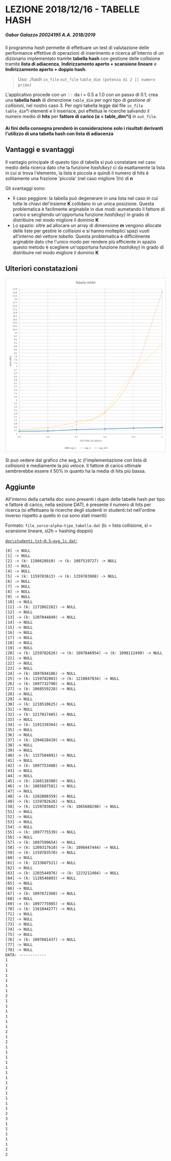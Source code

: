 # LEZIONE 2018/12/16 - TABELLE HASH
##### Gabor Galazzo 20024195 A.A. 2018/2019

Il programma *hash* permette di effettuare un test di valutazione delle performance effettive di operazioni di inserimento e ricerca all'interno di un dizionario implementato tramite **tabella hash** con gestione delle collisione tramite **lista di adiacenza**, **Indirizzamento aperto + scansione lineare** e **Indirizzamento aperto + doppio hash**.

> Uso: ./hash `in_file` `out_file` `table_dim (potenza di 2 || numero primo)`

L'applicativo procede con un <span style="color:lightblue">for</span> da *i* = 0.5 a 1.0 con un passo di 0.1; crea una **tabella hash** di dimenzione `table_dim` per ogni tipo di *gestione di collisioni*, nel nostro caso 3. Per ogni tabella legge dal file `in_file` `table_dim`\**i* elementi e li inserisce, poi effettua le ricerche salvando il numero medio di **hits**  per **fattore di carico (α = table_dim*i)** in `out_file`.

#### Ai fini della consegna prenderò in considerazione solo i risultati derivanti l'utilizzo di una **tabella hash con lista di adiacenza**


## Vantaggi e svantaggi
Il vantagio principale di questo tipo di tabella si può constatare nel caso medio della ricerca dato che la funzione *hash(key)* ci da esattamente la lista in cui si trova l'elemento, la lista è piccola e quindi il numero di hits è solitamente una frazione 'piccola' (nel caso migliore 1/n) di **n**

Gli svantaggi sono: 
* Il caso peggiore: la tabella può degenerare in una lista nel caso in cui tutte le chiavi del'insieme **K** collidano in un unica posizione. Questa problematica è facilmente arginabile in due modi: aumetando il fattore di carico e secgliendo un'opportuna funzione *hash(key)* in grado di distribuire nel modo migliore il dominio **K**
* Lo spazio: oltre ad allocare un array di dimensione **m** vengono allocate delle liste per gestire le collisioni e si hanno molteplici spazi vuoti all'interno del vettore *tabella*. Questa problematica è difficilmente arginabile dato che l'unico modo per rendere più efficiente in spazio questo metodo è scegliere un'opportuna funzione *hash(key)* in grado di distribuire nel modo migliore il dominio **K**

## Ulteriori constatazioni 

![graph](doc/graph.png)

Si può vedere dal grafico che avg_lc (l'implementazione con lista di collisioni) è mediamente la più veloce.
Il fattore di carico ottimale sembrerebbe essere il 50% in quanto ha la media di hits più bassa.

## Aggiunte

All'interno della cartella doc sono presenti i dupm delle tabelle hash per tipo e fattore di carico, nella sezione DATI, è presente il numero di hits per ricerca (si effettuano le ricerche degli studenti in studenti.txt nell'ordine inverso rispetto a quello in cui sono stati inseriti)

Formato: `file_sorce~alpha~tipo_tabella.dat` (lc = lista collisione, sl = scansione lineare, sl2h = hashing doppio)

[`doc\studenti.txt~0.5~avg_lc.dat`: ](doc\studenti.txt~0.5~avg_lc.dat)
```
[0] -> NULL
[1] -> NULL
[2] -> (k: 1196628910) -> (k: 1097519727) -> NULL
[3] -> NULL
[4] -> NULL
[5] -> (k: 1159783613) -> (k: 1159783908) -> NULL
[6] -> NULL
[7] -> NULL
[8] -> NULL
[9] -> NULL
[10] -> NULL
[11] -> (k: 1172062262) -> NULL
[12] -> NULL
[13] -> (k: 1207044849) -> NULL
[14] -> NULL
[15] -> NULL
[16] -> NULL
[17] -> NULL
[18] -> NULL
[19] -> NULL
[20] -> (k: 1259782626) -> (k: 1097846954) -> (k: 1098112499) -> NULL
[21] -> NULL
[22] -> NULL
[23] -> NULL
[24] -> (k: 1097694186) -> NULL
[25] -> (k: 1159782803) -> (k: 1218047034) -> NULL
[26] -> (k: 1097732790) -> NULL
[27] -> (k: 1068559228) -> NULL
[28] -> NULL
[29] -> NULL
[30] -> (k: 1210510625) -> NULL
[31] -> NULL
[32] -> (k: 1217017485) -> NULL
[33] -> NULL
[34] -> (k: 1191339364) -> NULL
[35] -> NULL
[36] -> NULL
[37] -> (k: 1204628410) -> NULL
[38] -> NULL
[39] -> NULL
[40] -> (k: 1157584091) -> NULL
[41] -> NULL
[42] -> (k: 1097753408) -> NULL
[43] -> NULL
[44] -> NULL
[45] -> (k: 1166110380) -> NULL
[46] -> (k: 1065687581) -> NULL
[47] -> NULL
[48] -> (k: 1202808359) -> NULL
[49] -> (k: 1159782626) -> NULL
[50] -> (k: 1159783602) -> (k: 1065688298) -> NULL
[51] -> NULL
[52] -> NULL
[53] -> NULL
[54] -> NULL
[55] -> (k: 1097775539) -> NULL
[56] -> NULL
[57] -> (k: 1097599654) -> NULL
[58] -> (k: 1209317610) -> (k: 1098447444) -> NULL
[59] -> (k: 1159783570) -> NULL
[60] -> NULL
[61] -> (k: 1233687521) -> NULL
[62] -> NULL
[63] -> (k: 1203544976) -> (k: 1223212404) -> NULL
[64] -> (k: 1128546803) -> NULL
[65] -> NULL
[66] -> NULL
[67] -> (k: 1097672360) -> NULL
[68] -> NULL
[69] -> (k: 1097775985) -> NULL
[70] -> (k: 1161044277) -> NULL
[71] -> NULL
[72] -> NULL
[73] -> NULL
[74] -> NULL
[75] -> NULL
[76] -> (k: 1097601437) -> NULL
[77] -> NULL
[78] -> NULL
DATA: ------------
1
1
1
1
1
1
1
2
1
1
1
1
1
1
2
1
2
1
1
1
1
1
1
1
1
2
1
1
1
1
2
3
1
1
1
1
1
2
2
```